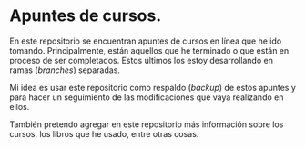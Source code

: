# Apuntes de cursos.

En este repositorio se encuentran apuntes de cursos en línea que he ido tomando. Principalmente, están aquellos que he terminado o que están en proceso de ser completados. Estos últimos los estoy desarrollando en ramas (*branches*) separadas.

Mi idea es usar este repositorio como respaldo (*backup*) de estos apuntes y para hacer un seguimiento de las modificaciones que vaya realizando en ellos.

También pretendo agregar en este repositorio más información sobre los cursos, los libros que he usado, entre otras cosas.
